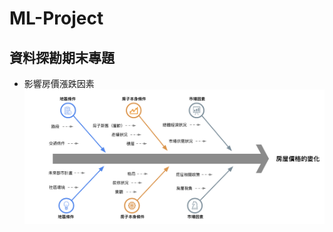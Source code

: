 # ML-Project
## 資料探勘期末專題

*  影響房價漲跌因素
![image](https://github.com/Stayinmymagic/ML-Project/blob/master/%E9%AD%9A%E9%AA%A8%E5%9C%96.png)
